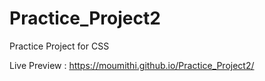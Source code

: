 # Practice_Project2
Practice Project for CSS

Live Preview : https://moumithi.github.io/Practice_Project2/
